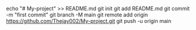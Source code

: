 echo "# My-project" >> README.md
git init
git add README.md
git commit -m "first commit"
git branch -M main
git remote add origin https://github.com/Thejay002/My-project.git
git push -u origin main
